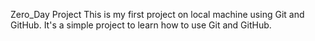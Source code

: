 Zero_Day Project
This is my first project on local machine using Git and GitHub.
It's a simple project to learn how to use Git and GitHub.
